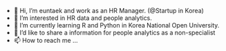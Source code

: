 - 👋 Hi, I’m euntaek and work as an HR Manager. (@Startup in Korea)
- 👀 I’m interested in HR data and people analytics.
- 🌱 I’m currently learning R and Python in Korea National Open University.
- 💞️ I’d like to share a information for people analytics as a non-specialist
- 📫 How to reach me ...

<!---
euntaek-ko0102/euntaek-ko0102 is a ✨ special ✨ repository because its `README.md` (this file) appears on your GitHub profile.
You can click the Preview link to take a look at your changes.
--->
